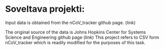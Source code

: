 # Soveltava projekti: 

Input data is obtained from the nCoV_tracker github page. (link)

The original source of the data is Johns Hopkins Center for Systems Science and Engineering github page (link)
This project refers to CSV form nCoV_tracker which is readily modified for the purposes of this task.
